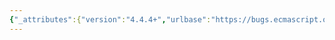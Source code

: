 ```yaml
---
{"_attributes":{"version":"4.4.4+","urlbase":"https://bugs.ecmascript.org/","maintainer":"dherman@mozilla.com"},"bug":{"bug_id":4514,"creation_ts":"2015-08-21 14:14:00 -0700","short_desc":"22.1.3.24 Array.prototype.sort: NaN and consistent comparison","delta_ts":"2015-08-21 14:14:11 -0700","product":"ECMA-262 Edition 6","component":"technical issues","version":"unspecified","rep_platform":"All","op_sys":"All","bug_status":"CONFIRMED","priority":"Normal","bug_severity":"normal","everconfirmed":true,"reporter":{"uid":"andrebargull","name":"André Bargull"},"assigned_to":{"uid":"allen","name":"Allen Wirfs-Brock"},"long_desc":{"commentid":14675,"comment_count":0,"who":{"uid":"andrebargull","name":"André Bargull"},"bug_when":"2015-08-21 14:14:11 -0700","thetext":"22.1.3.24 Array.prototype.sort (comparefn)\n\nPer the first bullet point in def. for \"consistent comparison function\", returning NaN makes the comparison function inconsistent. But NaN values are already special cased in SortCompare. Maybe def. for \"consistent comparison function\" should be changed to allow NaN values (and treat them like 0)."}}}
---
```

